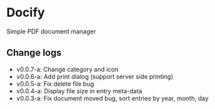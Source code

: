 # Docify
Simple PDF document manager

## Change logs
- v0.0.7-a: Change category and icon
- v0.0.6-a: Add print dialog (support server side printing)
- v0.0.5-a: Fix delete file bug
- v0.0.4-a: Display file size in entry meta-data
- v0.0.3-a: Fix document moved bug, sort entries by year, month, day